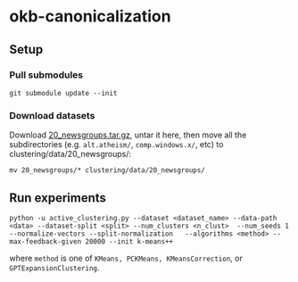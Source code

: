 # okb-canonicalization

## Setup
### Pull submodules

`git submodule update --init`

### Download datasets
Download [20_newsgroups.tar.gz](https://kdd.ics.uci.edu/databases/20newsgroups/20_newsgroups.tar.gz), untar it here, then move all the subdirectories (e.g. `alt.atheism/`, `comp.windows.x/`, etc) to clustering/data/20_newsgroups/:

```mv 20_newsgroups/* clustering/data/20_newsgroups/```


## Run experiments

``python -u active_clustering.py --dataset <dataset_name> --data-path <data> --dataset-split <split> --num_clusters <n_clust>  --num_seeds 1 --normalize-vectors --split-normalization   --algorithms <method> --max-feedback-given 20000 --init k-means++``

where `method` is one of `KMeans, PCKMeans, KMeansCorrection`, or `GPTExpansionClustering`.
